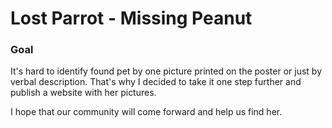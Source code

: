 # Lost Parrot - Missing Peanut

### Goal
It's hard to identify found pet by one picture printed on the poster or just by verbal description.
That's why I decided to take it one step further and publish a website with her pictures.

I hope that our community will come forward and help us find her.
